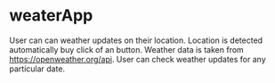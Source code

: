 # weaterApp

User can can weather updates on their location. Location is detected automatically buy click of an button. Weather data is taken from https://openweather.org/api. 
User can check weather updates for any  particular date. 
